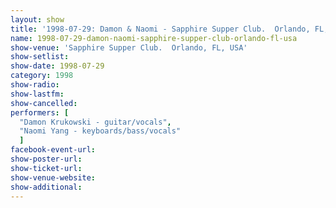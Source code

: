 ```yaml
---
layout: show
title: '1998-07-29: Damon & Naomi - Sapphire Supper Club.  Orlando, FL, USA'
name: 1998-07-29-damon-naomi-sapphire-supper-club-orlando-fl-usa
show-venue: 'Sapphire Supper Club.  Orlando, FL, USA'
show-setlist: 
show-date: 1998-07-29
category: 1998
show-radio: 
show-lastfm: 
show-cancelled: 
performers: [
  "Damon Krukowski - guitar/vocals",
  "Naomi Yang - keyboards/bass/vocals"
  ]
facebook-event-url: 
show-poster-url: 
show-ticket-url: 
show-venue-website: 
show-additional: 
---
```


